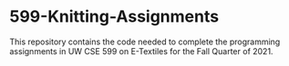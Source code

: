 # 599-Knitting-Assignments
This repository contains the code needed to complete the programming assignments in UW CSE 599 on E-Textiles for the Fall Quarter of 2021.
